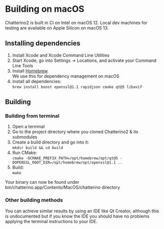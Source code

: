 # Building on macOS

Chatterino2 is built in CI on Intel on macOS 12.
Local dev machines for testing are available on Apple Silicon on macOS 13.

## Installing dependencies

1. Install Xcode and Xcode Command Line Utilities
1. Start Xcode, go into Settings -> Locations, and activate your Command Line Tools
1. Install [Homebrew](https://brew.sh/#install)  
   We use this for dependency management on macOS
1. Install all dependencies:  
   `brew install boost openssl@1.1 rapidjson cmake qt@5 libavif`

## Building

### Building from terminal

1. Open a terminal
1. Go to the project directory where you cloned Chatterino2 & its submodules
1. Create a build directory and go into it:  
   `mkdir build && cd build`
1. Run CMake:  
   `cmake -DCMAKE_PREFIX_PATH=/opt/homebrew/opt/qt@5 -DOPENSSL_ROOT_DIR=/opt/homebrew/opt/openssl@1.1 ..`
1. Build:  
   `make`

Your binary can now be found under bin/chatterino.app/Contents/MacOS/chatterino directory

### Other building methods

You can achieve similar results by using an IDE like Qt Creator, although this is undocumented but if you know the IDE you should have no problems applying the terminal instructions to your IDE.
